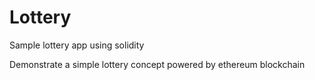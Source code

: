 # Lottery
Sample lottery app using solidity

Demonstrate a simple lottery concept powered by ethereum blockchain
